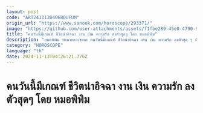 ```yaml
---
layout: post
code: "ART2411130406BQUFUM"
origin_url: "https://www.sanook.com/horoscope/293371/"
image: "https://github.com/user-attachments/assets/f1fbe289-45e0-4790-981d-42cf9fa467af"
title: "คนวันนี้มีเกณฑ์ ชีวิตน่าอิจฉา งาน เงิน ความรัก ลงตัวสุดๆ โดย หมอพิพิม"
description: "หมอพิพิม ทำนายดวงชะตา คนวันนี้มีเกณฑ์ ชีวิตน่าอิจฉา งาน เงิน ความรัก ลงตัวสุด ๆ 4 วันเกิดนี้ ช่วงนี้ดวงพุ่ง น่าอิจฉาสุดๆค่ะ"
category: "HOROSCOPE"
language: "th"
date: 2024-11-13T04:26:21.776Z
---
```


# คนวันนี้มีเกณฑ์ ชีวิตน่าอิจฉา งาน เงิน ความรัก ลงตัวสุดๆ โดย หมอพิพิม